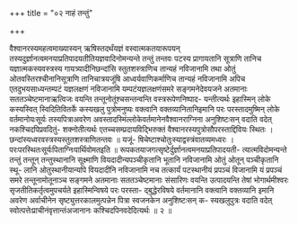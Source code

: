+++
title = "०२ नाहं तन्तुं"

+++

वैश्वानरस्यमहत्वमाख्यास्यन् ऋषिस्तदर्थंयज्ञं वस्वात्मकतयारूपयन् तस्यदुर्ज्ञानत्वमनयाप्रतिपादयतीतियज्ञवादिनोमन्यन्ते तन्तुं तन्तवः पटस्य प्रागायतानि सूत्राणि तानिच यज्ञात्मकस्यवस्त्रस्य गायत्र्यादीनिछन्दांसि स्तुतशस्त्राणिच तान्यहं नविजानामि तथा ओतुं ओतवस्तिरश्चीनानिसूत्राणि तानिचात्रयजूंषि आध्वर्यवाणिकर्माणिच तान्यहं नविजानामि अपिच एतदुभयसाध्यन्तम्पटं यज्ञलक्षणं नविजानामि यम्पटंयज्ञलक्षणंसमरे सङ्गमनेदेवयजने अतमानाः सततञ्चेष्टमानाऋत्विजः वयन्ति तन्तूनोतूंश्चसन्तन्वन्ति वस्त्ररूपेणनिष्पाद- यन्तीत्यर्थः इहास्मिन् लोके कस्यस्वित् स्विदितिवितर्के कस्यखलु पुत्रोमनुष्यः वक्त्वानि वक्तव्यानितानिइमानि परः परस्तादमुष्मिन् लोके वर्तमानोयःसूर्यः तस्यपित्राअवरेण अवस्तादस्मिंल्लोकेवर्तमानेनवैश्वानराग्निना अनुशिष्टःसन् वदाति वदेत् नकश्चिदपिप्रवदितुं- शक्नोतीत्यर्थः एतच्चसम्प्रदायविद्भिरुक्तं वैश्वानरस्यपुत्रोसौपरस्ताद्दिवियः स्थितः । छन्दांस्यध्वरवस्त्रस्यस्तुतशस्त्राणितन्तवः ॥ यजूं- षिचेष्टाश्चोतुःस्याद्वस्त्रंवातव्यमध्वरः । परःपरस्थितःसूर्यःपिताग्निःपार्थिवोमतइति ॥ रूपकतयाजगत्सृष्टेर्दुर्ज्ञानत्वमनयाप्रतिपादयती- त्यात्मविदोमन्यन्ते तन्तुं तन्तून् तन्तुस्थानानि सूक्ष्माणि वियदादीन्यपञ्चीकृतानि भूतानि नविजानामि ओतुं ओतून् पञ्चीकृतानि स्थू- लानि ओतुस्थानीयान्यपि वियदादीनि नविजानामि नच तत्कार्यं पटस्थानीयं प्रपञ्चं विजानामि यं प्रपञ्चं समरे तन्तूनामोतूनाञ्च सङ्गमने अतमानाः सततञ्चेष्टमानाः संसारिणः वयन्ति उत्पादयन्ति तेषां भोगार्थमीश्वरः सृजतीतिकर्तृत्वमुपचर्यते इहास्मिन्विषये परः परस्ता- द्बुद्धेरविषये वर्तमानानि वक्त्वानि वक्तव्यानि इमानि अवरेण अर्वाचीनेन सृष्ट्युत्तरकालमुत्पन्नेन पित्रा स्वजनकेन अनुशिष्टःसन् क- स्यखलुपुत्रः वदाति वदेत् स्वोत्पत्तेःप्राचीनंवृत्तान्तंअजानानः कश्चिदपिनवदेदित्यर्थः ॥ २ ॥